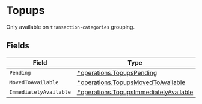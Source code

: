 # Topups

Only available on `transaction-categories` grouping.


## Fields

| Field                                                                                           | Type                                                                                            | Required                                                                                        | Description                                                                                     |
| ----------------------------------------------------------------------------------------------- | ----------------------------------------------------------------------------------------------- | ----------------------------------------------------------------------------------------------- | ----------------------------------------------------------------------------------------------- |
| `Pending`                                                                                       | [*operations.TopupsPending](../../models/operations/topupspending.md)                           | :heavy_minus_sign:                                                                              | N/A                                                                                             |
| `MovedToAvailable`                                                                              | [*operations.TopupsMovedToAvailable](../../models/operations/topupsmovedtoavailable.md)         | :heavy_minus_sign:                                                                              | N/A                                                                                             |
| `ImmediatelyAvailable`                                                                          | [*operations.TopupsImmediatelyAvailable](../../models/operations/topupsimmediatelyavailable.md) | :heavy_minus_sign:                                                                              | N/A                                                                                             |
